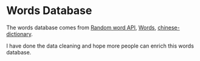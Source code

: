 # Words Database
The words database comes from [Random word API](https://github.com/RazorSh4rk/random-word-api), [Words](https://github.com/lorenbrichter/Words), [chinese-dictionary](https://github.com/mapull/chinese-dictionary). 

I have done the data cleaning and hope more people can enrich this words database.